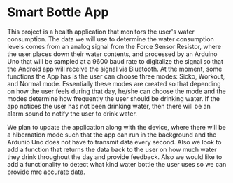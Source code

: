 # Smart Bottle App

This project is a health application that monitors the user's water consumption. The data we will use to determine the water consumption levels comes from an analog signal from the Force Sensor Resistor, where the user places down their water contents, and processed by an Arduino Uno that will be sampled at a 9600 baud rate to digitalize the signal so that the Android app will receive the signal via Bluetooth. At the moment, some functions the App has is the user can choose three modes: Sicko, Workout, and Normal mode. Essentially these modes are created so that depending on how the user feels during that day, he/she can choose the mode and the modes determine how frequently the user should be drinking water. If the app notices the user has not been drinking water, then there will be an alarm sound to notify the user to drink water.

We plan to update the application along with the device, where there will be a hibernation mode such that the app can run in the background and the Ardunio Uno does not have to transmit data every second. Also we look to add a function that returns the data back to the user on how much water they drink throughout the day and provide feedback. Also we would like to add a functionality to detect what kind water bottle the user uses so we can provide mre accurate data.

